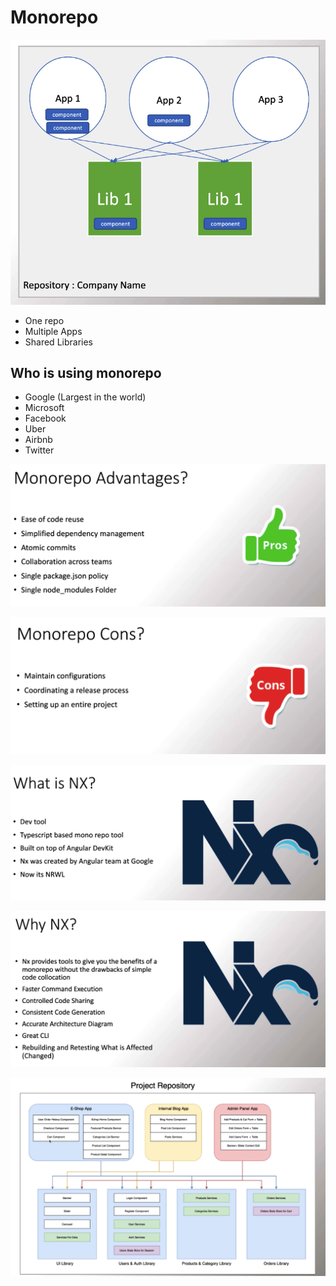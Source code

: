 # Monorepo

![Monorepo](../images/monorepo.png)

- One repo
- Multiple Apps
- Shared Libraries

## Who is using monorepo

- Google (Largest in the world)
- Microsoft
- Facebook
- Uber
- Airbnb
- Twitter

![Monorepo](../images/mono-advn.png)

![Monorepo](../images/mono-dis.png)

![Nx](../images/nx.png)

![Nx](../images/why-nx.png)

![Archi](../images/app-archi.png)


